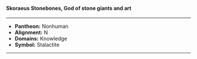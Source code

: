 #### Skoraeus Stonebones, God of stone giants and art
___

- **Pantheon:** Nonhuman
- **Alignment:** N
- **Domains:** Knowledge
- **Symbol:** Stalactite
___
